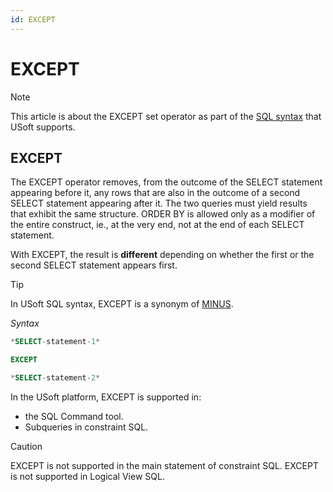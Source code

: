 ```yaml
---
id: EXCEPT
---
```


# EXCEPT



> [!NOTE]
> This article is about the EXCEPT set operator as part of the [SQL syntax](/docs/Modeller%20and%20Rules%20Engine/SQL%20syntax) that USoft supports.

## **EXCEPT**

The EXCEPT operator removes, from the outcome of the SELECT statement appearing before it, any rows that are also in the outcome of a second SELECT statement appearing after it. The two queries must yield results that exhibit the same structure. ORDER BY is allowed only as a modifier of the entire construct, ie., at the very end, not at the end of each SELECT statement.

With EXCEPT, the result is **different** depending on whether the first or the second SELECT statement appears first.

> [!TIP]
> In USoft SQL syntax, EXCEPT is a synonym of [MINUS](/docs/Modeller%20and%20Rules%20Engine/SQL%20syntax/MINUS.md).

*Syntax*

```sql
*SELECT-statement-1*

EXCEPT

*SELECT-statement-2*
```

In the USoft platform, EXCEPT is supported in:

- the SQL Command tool.
- Subqueries in constraint SQL.

> [!CAUTION]
> EXCEPT is not supported in the main statement of constraint SQL.
> EXCEPT is not supported in Logical View SQL.